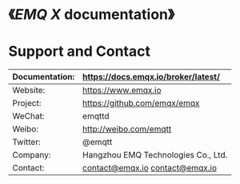 《*EMQ X* documentation》
========================

Support and Contact
==========

| Documentation: | https://docs.emqx.io/broker/latest/ |
| -------------- | :------------------------------------- |
| Website:       | https://www.emqx.io                    |
| Project:       | https://github.com/emqx/emqx           |
| WeChat:        | emqttd                                 |
| Weibo:         | http://weibo.com/emqtt                 |
| Twitter:       | @emqtt                                 |
| Company:       | Hangzhou EMQ Technologies Co., Ltd.    |
| Contact:       | contact@emqx.io <contact@emqx.io>      |

